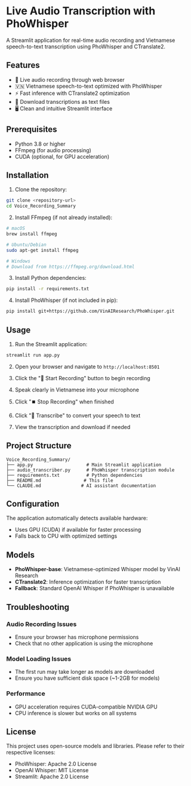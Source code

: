 # Live Audio Transcription with PhoWhisper

A Streamlit application for real-time audio recording and Vietnamese speech-to-text transcription using PhoWhisper and CTranslate2.

## Features

- 🎤 Live audio recording through web browser
- 🇻🇳 Vietnamese speech-to-text optimized with PhoWhisper
- ⚡ Fast inference with CTranslate2 optimization
- 💾 Download transcriptions as text files
- 🖥️ Clean and intuitive Streamlit interface

## Prerequisites

- Python 3.8 or higher
- FFmpeg (for audio processing)
- CUDA (optional, for GPU acceleration)

## Installation

1. Clone the repository:
```bash
git clone <repository-url>
cd Voice_Recording_Summary
```

2. Install FFmpeg (if not already installed):
```bash
# macOS
brew install ffmpeg

# Ubuntu/Debian
sudo apt-get install ffmpeg

# Windows
# Download from https://ffmpeg.org/download.html
```

3. Install Python dependencies:
```bash
pip install -r requirements.txt
```

4. Install PhoWhisper (if not included in pip):
```bash
pip install git+https://github.com/VinAIResearch/PhoWhisper.git
```

## Usage

1. Run the Streamlit application:
```bash
streamlit run app.py
```

2. Open your browser and navigate to `http://localhost:8501`

3. Click the "🎤 Start Recording" button to begin recording

4. Speak clearly in Vietnamese into your microphone

5. Click "⏹️ Stop Recording" when finished

6. Click "📝 Transcribe" to convert your speech to text

7. View the transcription and download if needed

## Project Structure

```
Voice_Recording_Summary/
├── app.py                    # Main Streamlit application
├── audio_transcriber.py      # PhoWhisper transcription module
├── requirements.txt          # Python dependencies
├── README.md                # This file
└── CLAUDE.md               # AI assistant documentation
```

## Configuration

The application automatically detects available hardware:
- Uses GPU (CUDA) if available for faster processing
- Falls back to CPU with optimized settings

## Models

- **PhoWhisper-base**: Vietnamese-optimized Whisper model by VinAI Research
- **CTranslate2**: Inference optimization for faster transcription
- **Fallback**: Standard OpenAI Whisper if PhoWhisper is unavailable

## Troubleshooting

### Audio Recording Issues
- Ensure your browser has microphone permissions
- Check that no other application is using the microphone

### Model Loading Issues
- The first run may take longer as models are downloaded
- Ensure you have sufficient disk space (~1-2GB for models)

### Performance
- GPU acceleration requires CUDA-compatible NVIDIA GPU
- CPU inference is slower but works on all systems

## License

This project uses open-source models and libraries. Please refer to their respective licenses:
- PhoWhisper: Apache 2.0 License
- OpenAI Whisper: MIT License
- Streamlit: Apache 2.0 License